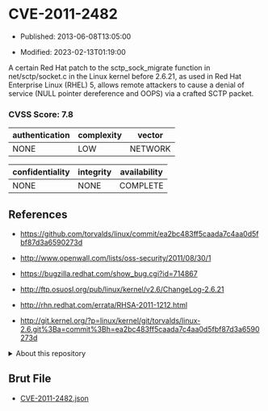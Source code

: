 # CVE-2011-2482

- Published: 2013-06-08T13:05:00

- Modified: 2023-02-13T01:19:00

A certain Red Hat patch to the sctp_sock_migrate function in net/sctp/socket.c in the Linux kernel before 2.6.21, as used in Red Hat Enterprise Linux (RHEL) 5, allows remote attackers to cause a denial of service (NULL pointer dereference and OOPS) via a crafted SCTP packet.

### CVSS Score: **7.8**

| authentication | complexity | vector |
| --- | --- | --- |
| NONE | LOW | NETWORK |

| confidentiality | integrity | availability |
| --- | --- | --- |
| NONE | NONE | COMPLETE |

## References

* https://github.com/torvalds/linux/commit/ea2bc483ff5caada7c4aa0d5fbf87d3a6590273d

* http://www.openwall.com/lists/oss-security/2011/08/30/1

* https://bugzilla.redhat.com/show_bug.cgi?id=714867

* http://ftp.osuosl.org/pub/linux/kernel/v2.6/ChangeLog-2.6.21

* http://rhn.redhat.com/errata/RHSA-2011-1212.html

* http://git.kernel.org/?p=linux/kernel/git/torvalds/linux-2.6.git%3Ba=commit%3Bh=ea2bc483ff5caada7c4aa0d5fbf87d3a6590273d

<details>
<summary>About this repository</summary> 

  This repository is part of the project [Live Hack CVE](https://github.com/Live-Hack-CVE). Main website can be found [www.live-hack.org](https://www.live-hack.org) 
  
  Made by [Sn0wAlice](https://github.com/Sn0wAlice) for the people that care about security and need to have a feed of the latest CVEs. Hope you enjoy it, don't forget to star the repo and follow me on [Twitter](https://twitter.com/Sn0wAlice) and [Github](https://github.com/Sn0wAlice). And that is my [personnal website](https://www.alice-snow.me/)

  - [Home Page](https://github.com/Live-Hack-CVE)
  - [Framework](https://github.com/Live-Hack-CVE/cve-framework)
  - [CVE database](https://github.com/Live-Hack-CVE/full_database)
  - [Changelog](https://github.com/Live-Hack-CVE/Changelog)
</details>

## Brut File

* [CVE-2011-2482.json](https://raw.githubusercontent.com/Live-Hack-CVE/full_database/main/cves/2011/CVE-2011-2482.json)

